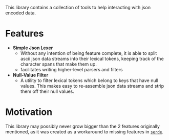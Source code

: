 This library contains a collection of tools to help interacting with json encoded data.

# Features

* **Simple Json Lexer**
   - Without any intention of being feature complete, it is able to split ascii json data streams
     into their lexical tokens, keeping track of the character spans that make them up.
   - facilitates writing higher-level parsers and filters
* **Null-Value Filter**
   - A utility to filter lexical tokens which belong to keys that have null values.
     This makes easy to re-assemble json data streams and strip them off their null values.

# Motivation

This library may possibly never grow bigger than the 2 features originally mentioned, as it was created
as a workaround to missing features in [`serde`](https://github.com/serde-rs/serde).